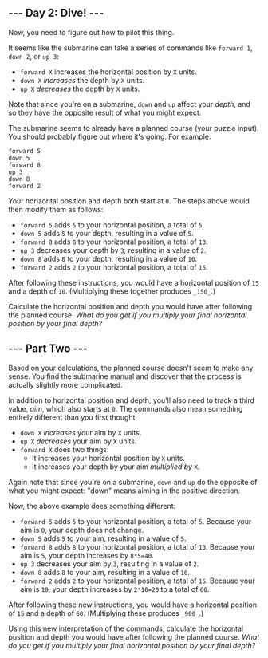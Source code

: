 
## --- Day 2: Dive! ---

Now, you need to figure out how to  pilot this thing.

It seems like the submarine can take a series of commands like  `forward 1`,  `down 2`, or  `up 3`:

-   `forward X`  increases the horizontal position by  `X`  units.
-   `down X`  _increases_  the depth by  `X`  units.
-   `up X`  _decreases_  the depth by  `X`  units.

Note that since you're on a submarine,  `down`  and  `up`  affect your  _depth_, and so they have the opposite result of what you might expect.

The submarine seems to already have a planned course (your puzzle input). You should probably figure out where it's going. For example:

```
forward 5
down 5
forward 8
up 3
down 8
forward 2

```

Your horizontal position and depth both start at  `0`. The steps above would then modify them as follows:

-   `forward 5`  adds  `5`  to your horizontal position, a total of  `5`.
-   `down 5`  adds  `5`  to your depth, resulting in a value of  `5`.
-   `forward 8`  adds  `8`  to your horizontal position, a total of  `13`.
-   `up 3`  decreases your depth by  `3`, resulting in a value of  `2`.
-   `down 8`  adds  `8`  to your depth, resulting in a value of  `10`.
-   `forward 2`  adds  `2`  to your horizontal position, a total of  `15`.

After following these instructions, you would have a horizontal position of  `15`  and a depth of  `10`. (Multiplying these together produces  `_150_`.)

Calculate the horizontal position and depth you would have after following the planned course.  _What do you get if you multiply your final horizontal position by your final depth?_


## --- Part Two ---

Based on your calculations, the planned course doesn't seem to make any sense. You find the submarine manual and discover that the process is actually slightly more complicated.

In addition to horizontal position and depth, you'll also need to track a third value,  _aim_, which also starts at  `0`. The commands also mean something entirely different than you first thought:

-   `down X`  _increases_  your aim by  `X`  units.
-   `up X`  _decreases_  your aim by  `X`  units.
-   `forward X`  does two things:
    -   It increases your horizontal position by  `X`  units.
    -   It increases your depth by your aim  _multiplied by_  `X`.

Again note that since you're on a submarine,  `down`  and  `up`  do the opposite of what you might expect: "down" means aiming in the positive direction.

Now, the above example does something different:

-   `forward 5`  adds  `5`  to your horizontal position, a total of  `5`. Because your aim is  `0`, your depth does not change.
-   `down 5`  adds  `5`  to your aim, resulting in a value of  `5`.
-   `forward 8`  adds  `8`  to your horizontal position, a total of  `13`. Because your aim is  `5`, your depth increases by  `8*5=40`.
-   `up 3`  decreases your aim by  `3`, resulting in a value of  `2`.
-   `down 8`  adds  `8`  to your aim, resulting in a value of  `10`.
-   `forward 2`  adds  `2`  to your horizontal position, a total of  `15`. Because your aim is  `10`, your depth increases by  `2*10=20`  to a total of  `60`.

After following these new instructions, you would have a horizontal position of  `15`  and a depth of  `60`. (Multiplying these produces  `_900_`.)

Using this new interpretation of the commands, calculate the horizontal position and depth you would have after following the planned course.  _What do you get if you multiply your final horizontal position by your final depth?_